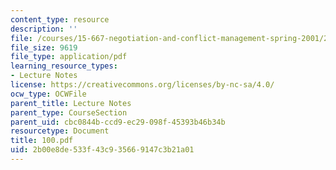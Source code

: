 ```yaml
---
content_type: resource
description: ''
file: /courses/15-667-negotiation-and-conflict-management-spring-2001/2b00e8de533f43c935669147c3b21a01_100.pdf
file_size: 9619
file_type: application/pdf
learning_resource_types:
- Lecture Notes
license: https://creativecommons.org/licenses/by-nc-sa/4.0/
ocw_type: OCWFile
parent_title: Lecture Notes
parent_type: CourseSection
parent_uid: cbc0844b-ccd9-ec29-098f-45393b46b34b
resourcetype: Document
title: 100.pdf
uid: 2b00e8de-533f-43c9-3566-9147c3b21a01
---
```


